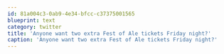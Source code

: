 ```yaml
---
id: 81a004c3-0ab9-4e34-bfcc-c37375001565
blueprint: text
category: twitter
title: 'Anyone want two extra Fest of Ale tickets Friday night?'
caption: 'Anyone want two extra Fest of Ale tickets Friday night?'
---
```

